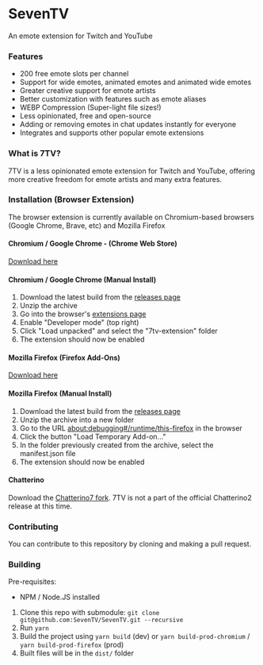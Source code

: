 # SevenTV
An emote extension for Twitch and YouTube

### Features

* 200 free emote slots per channel
* Support for wide emotes, animated emotes and animated wide emotes
* Greater creative support for emote artists
* Better customization with features such as emote aliases
* WEBP Compression (Super-light file sizes!)
* Less opinionated, free and open-source
* Adding or removing emotes in chat updates instantly for everyone
* Integrates and supports other popular emote extensions

### What is 7TV?

7TV is a less opinionated emote extension for Twitch and YouTube, offering more creative freedom for emote artists and many extra features.

### Installation (Browser Extension)

The browser extension is currently available on Chromium-based browsers (Google Chrome, Brave, etc) and Mozilla Firefox

#### Chromium / Google Chrome - (Chrome Web Store)

[Download here](https://chrome.google.com/webstore/detail/7tv/ammjkodgmmoknidbanneddgankgfejfh)

#### Chromium / Google Chrome (Manual Install)
1. Download the latest build from the [releases page](https://github.com/SevenTV/SevenTV/releases)
1. Unzip the archive
1. Go into the browser's [extensions page](brave://extensions/)
1. Enable "Developer mode" (top right)
1. Click "Load unpacked" and select the "7tv-extension" folder
1. The extension should now be enabled

#### Mozilla Firefox (Firefox Add-Ons)

[Download here](https://addons.mozilla.org/en-US/firefox/addon/7tv/)

#### Mozilla Firefox (Manual Install)

1. Download the latest build from the [releases page](https://github.com/SevenTV/SevenTV/releases)
1. Unzip the archive into a new folder
1. Go to the URL [about:debugging#/runtime/this-firefox](about:debugging#/runtime/this-firefox) in the browser
1. Click the button "Load Temporary Add-on..."
1. In the folder previously created from the archive, select the manifest.json file
1. The extension should now be enabled

#### Chatterino

Download the [Chatterino7 fork](https://github.com/SevenTV/chatterino7). 7TV is not a part of the official Chatterino2 release at this time.

### Contributing

You can contribute to this repository by cloning and making a pull request.

### Building

Pre-requisites:
- NPM / Node.JS installed

1. Clone this repo with submodule: `git clone git@github.com:SevenTV/SevenTV.git --recursive`
2. Run `yarn`
3. Build the project using `yarn build` (dev) or `yarn build-prod-chromium` / `yarn build-prod-firefox` (prod)
4. Built files will be in the `dist/` folder
